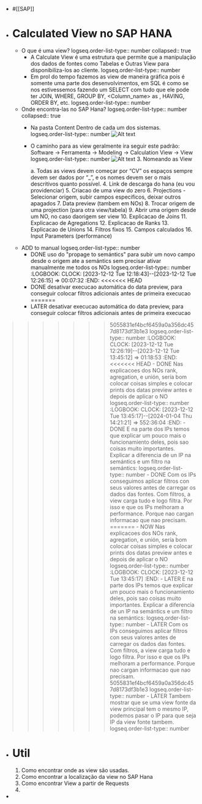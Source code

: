 - #[[SAP]]
- # Calculated View no SAP HANA
	- O que é uma view?
	  logseq.order-list-type:: number
	  collapsed:: true
		- A Calculate View é uma estrutura que permite que a manipulação dos dados de fontes como Tabelas e Outras View para disponibiliza-los ao cliente.
		  logseq.order-list-type:: number
		- Em prol do tempo fazemos as view de maneira gráfica pois é somente uma parte dos desenvolvimentos, em SQL é como se nos estivessemos fazendo um SELECT com tudo que ele pode ter JOIN, WHERE, GROUP BY, <Column_name> as <New column name>, HAVING, ORDER BY, etc. 
		  logseq.order-list-type:: number
	- Onde encontra-las no SAP Hana?
	  logseq.order-list-type:: number
	  collapsed:: true
		- Na pasta Content Dentro de cada um dos sistemas.
		  logseq.order-list-type:: number
		    ![Alt text](image-1.png)
		- O caminho para as view geralmente ira seguir este padrão: Software -> Ferramenta -> Modeling -> Calculation View -> View
		  logseq.order-list-type:: number
		    ![Alt text](image.png)
		  3.	Nomeando as View
		  
		    a.	Todas as views devem começar por “CV” os espaços sempre devem ser dados por “_”, e os nomes devem ser o mais descritivos quanto possível.
		  4.	Link de descarga do hana (eu vou providenciar)
		  5.	Criacao de uma view do zero
		  6.	Projections - Selecionar origem, subir campos especificos, deixar outros apagados
		  7.	Data preview (tambem em NOs)
		  8.	Trocar origem de uma projection (para otra view/tabela)
		  9.	Abrir uma origem desde um NO, no caso daorigem ser view
		  10.	Explicacao de Joins
		  11.	Explicacao de Agregations
		  12.	Explicacao de Ranks
		  13.	Explicacao de Unions
		  14.	Filtros fixos
		  15.	Campos calculados
		  16.	Input Parameters (performance)
	- ADD to manual
	  logseq.order-list-type:: number
		- DONE uso do "propage to semántics" para subir um novo campo desde o origem ate a semántics sem precisar ativar manualmente me todos os NOs
		  logseq.order-list-type:: number
		  :LOGBOOK:
		  CLOCK: [2023-12-12 Tue 12:18:43]--[2023-12-12 Tue 12:26:15] =>  00:07:32
		  :END:
<<<<<<< HEAD
		- DONE desativar execucao automática do data preview, para conseguir colocar filtros adicionais antes de primeira execucao
=======
		- LATER desativar execucao automática do data preview, para conseguir colocar filtros adicionais antes de primeira execucao
>>>>>>> 5055831ef4bcf6459a0a356dc457d8173df3b1e3
		  logseq.order-list-type:: number
		  :LOGBOOK:
		  CLOCK: [2023-12-12 Tue 12:26:19]--[2023-12-12 Tue 13:45:12] =>  01:18:53
		  :END:
<<<<<<< HEAD
		- DONE Nas explicacoes dos NOs rank, agregation, e unión, sería bom colocar coisas simples e colocar prints dos datas preview antes e depois de aplicar o NO
		  logseq.order-list-type:: number
		  :LOGBOOK:
		  CLOCK: [2023-12-12 Tue 13:45:17]--[2024-01-04 Thu 14:21:21] =>  552:36:04
		  :END:
		- DONE E na parte dos IPs temos que explicar um pouco mais o funcionamiento deles, pois sao coisas muito importantes. Explicar a diferencia de un IP na semántics e um filtro na semántics:
		  logseq.order-list-type:: number
		- DONE Com os IPs conseguimos aplicar filtros con seus valores antes de carregar os dados das fontes. Com filtros, a view carga tudo e logo filtra. Por isso e que os IPs melhoram a performance. Porque nao cargan informacao que nao precisam.
=======
		- NOW Nas explicacoes dos NOs rank, agregation, e unión, sería bom colocar coisas simples e colocar prints dos datas preview antes e depois de aplicar o NO
		  logseq.order-list-type:: number
		  :LOGBOOK:
		  CLOCK: [2023-12-12 Tue 13:45:17]
		  :END:
		- LATER E na parte dos IPs temos que explicar um pouco mais o funcionamiento deles, pois sao coisas muito importantes. Explicar a diferencia de un IP na semántics e um filtro na semántics:
		  logseq.order-list-type:: number
		- LATER Com os IPs conseguimos aplicar filtros con seus valores antes de carregar os dados das fontes. Com filtros, a view carga tudo e logo filtra. Por isso e que os IPs melhoram a performance. Porque nao cargan informacao que nao precisam.
>>>>>>> 5055831ef4bcf6459a0a356dc457d8173df3b1e3
		  logseq.order-list-type:: number
		- LATER Tambem mostrar que se uma view fonte da view principal tem o mesmo IP, podemos pasar o IP para que seja IP da view fonte tambem.
		  logseq.order-list-type:: number
- # Util
  1. Como encontrar onde as view são usadas.
  2. Como encontrar a localização da view no SAP Hana
  3. Como encontrar View a partir de Requests
  4.
-